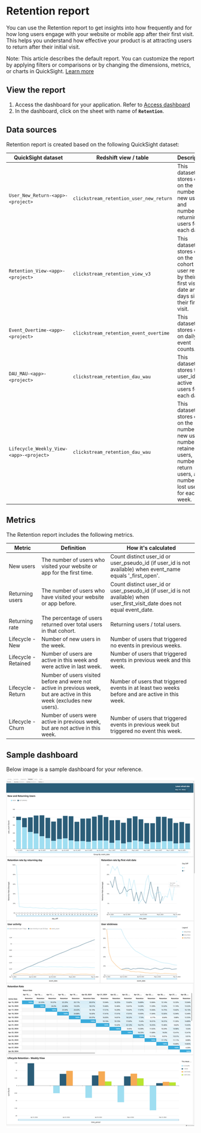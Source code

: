 # Retention report
You can use the Retention report to get insights into how frequently and for how long users engage with your website or mobile app after their first visit. This helps you understand how effective your product is at attracting users to return after their initial visit.

Note: This article describes the default report. You can customize the report by applying filters or comparisons or by changing the dimensions, metrics, or charts in QuickSight. [Learn more](https://docs.aws.amazon.com/quicksight/latest/user/working-with-visuals.html)


## View the report
1. Access the dashboard for your application. Refer to [Access dashboard](index.md)
2. In the dashboard, click on the sheet with name of **`Retention`**.

## Data sources
Retention report is created based on the following QuickSight dataset:

|QuickSight dataset | Redshift view / table| Description | 
|----------|--------------------|------------------|
|`User_New_Return-<app>-<project>`|`clickstream_retention_user_new_return`| This dataset stores data on the number of new users and number of returning users for each day|
|`Retention_View-<app>-<project>`|`clickstream_retention_view_v3`| This dataset stores data on the cohort of user return by their first visit date and days since their first visit.|
|`Event_Overtime-<app>-<project>`|`clickstream_retention_event_overtime`| This dataset stores data on daily event counts. |
|`DAU_MAU-<app>-<project>`|`clickstream_retention_dau_wau`| This dataset stores the user_ids of active users for each day.|
|`Lifecycle_Weekly_View-<app>-<project>`|`clickstream_retention_dau_wau`| This dataset stores data on the number of new users, number of retained users, number of return users, and number of lost users for each week.|


## Metrics
The Retention report includes the following metrics.

|Metric | Definition| How it's calculated| 
|----------|--------------------|---------|
| New users |The number of users who visited your website or app for the first time.| Count distinct user_id or user_pseudo_id (if user_id is not available) when event_name equals '_first_open'.|
| Returning users | The number of users who have visited your website or app before.| Count distinct user_id or user_pseudo_id (if user_id is not available) when user_first_visit_date does not equal event_date.|
| Returning rate | The percentage of users returned over total users in that cohort.| Returning users / total users.|
| Lifecycle - New | Number of new users in the week.| Number of users that triggered no events in previous weeks.|
| Lifecycle - Retained | Number of users are active in this week and were active in last week.| Number of users that triggered events in previous week and this week.|
| Lifecycle - Return | Number of users visited before and were not active in previous week, but are active in this week (excludes new users).| Number of users that triggered events in at least two weeks before and are active in this week.|
| Lifecycle - Churn | Number of users were active in previous week, but are not active in this week.| Number of users that triggered events in previous week but triggered no event this week.|


## Sample dashboard
Below image is a sample dashboard for your reference.

![dashboard-retention](../../images/analytics/dashboard/retention.png)
